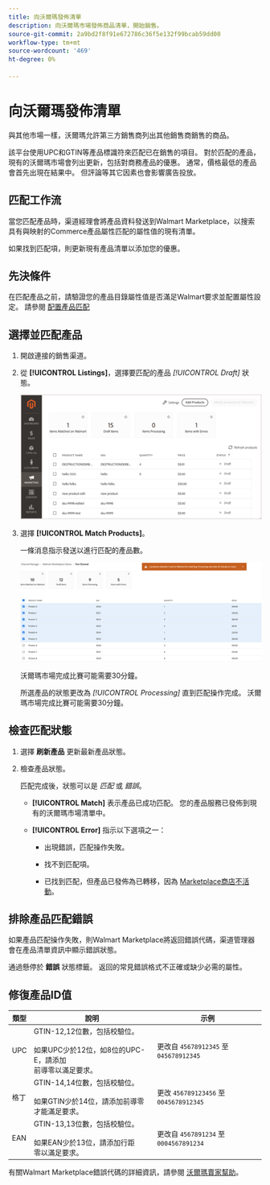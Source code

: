 ```yaml
---
title: 向沃爾瑪發佈清單
description: 向沃爾瑪市場發佈商品清單，開始銷售。
source-git-commit: 2a9bd2f8f91e672786c36f5e132f99bcab59dd00
workflow-type: tm+mt
source-wordcount: '469'
ht-degree: 0%

---
```


# 向沃爾瑪發佈清單

與其他市場一樣，沃爾瑪允許第三方銷售商列出其他銷售商銷售的商品。

該平台使用UPC和GTIN等產品標識符來匹配已在銷售的項目。
對於匹配的產品，現有的沃爾瑪市場會列出更新，包括對商務產品的優惠。
通常，價格最低的產品會首先出現在結果中。 但評論等其它因素也會影響廣告投放。

## 匹配工作流

當您匹配產品時，渠道經理會將產品資料發送到Walmart Marketplace，以搜索具有與映射的Commerce產品屬性匹配的屬性值的現有清單。

如果找到匹配項，則更新現有產品清單以添加您的優惠。

## 先決條件

在匹配產品之前，請驗證您的產品目錄屬性值是否滿足Walmart要求並配置屬性設定。 請參閱 [配置產品匹配](map-product-attributes-for-matching.md)

## 選擇並匹配產品

1. 開啟連接的銷售渠道。

1. 從 **[!UICONTROL Listings]**，選擇要匹配的產品 *[!UICONTROL Draft]* 狀態。

   ![從清單中選擇產品併發送以進行匹配](assets/products-in-marketplace-sales-channel.png)

1. 選擇 **[!UICONTROL Match Products]**。

   一條消息指示發送以進行匹配的產品數。

   ![將產品發送到連接的銷售渠道](assets/products-submit-for-matching.png)

   沃爾瑪市場完成比賽可能需要30分鐘。

   所選產品的狀態更改為 *[!UICONTROL Processing]* 直到匹配操作完成。 沃爾瑪市場完成比賽可能需要30分鐘。

## 檢查匹配狀態

1. 選擇 **刷新產品** 更新最新產品狀態。

1. 檢查產品狀態。

   匹配完成後，狀態可以是 *匹配* 或 *錯誤*。

   * **[!UICONTROL Match]** 表示產品已成功匹配。 您的產品服務已發佈到現有的沃爾瑪市場清單中。

   * **[!UICONTROL Error]** 指示以下選項之一：

      * 出現錯誤，匹配操作失敗。

      * 找不到匹配項。

      * 已找到匹配，但產品已發佈為已轉移，因為 [Marketplace商店不活動](walmart-prerequisites.md#walmart-marketplace-store-status)。

## 排除產品匹配錯誤

如果產品匹配操作失敗，則Walmart Marketplace將返回錯誤代碼，渠道管理器會在產品清單資訊中顯示錯誤狀態。

通過懸停於 **錯誤** 狀態標籤。 返回的常見錯誤格式不正確或缺少必需的屬性。

## 修復產品ID值

| 類型 | 說明 | 示例 |
|------|------------------------------------------------------------------------------------------------------------------------------------------------------------------------------------|---------------------------------------------|
| UPC | GTIN-12,12位數，包括校驗位。</br></br>如果UPC少於12位，如8位的UPC-E，請添加</br>前導零以滿足要求。 | 更改自 `45678912345` 至 `045678912345` |
| 格丁 | GTIN-14,14位數，包括校驗位。</br></br>如果GTIN少於14位，請添加前導零 </br>才能滿足要求。 | 更改 `456789123456` 至 `0045678912345` |
| EAN | GTIN-13,13位數，包括校驗位。</br></br>如果EAN少於13位，請添加行距</br>零以滿足要求。 | 更改自 `4567891234` 至 `0004567891234` |

有關Walmart Marketplace錯誤代碼的詳細資訊，請參閱 [沃爾瑪賣家幫助](https://sellerhelp.walmart.com/s/guide?article=000005844)。
